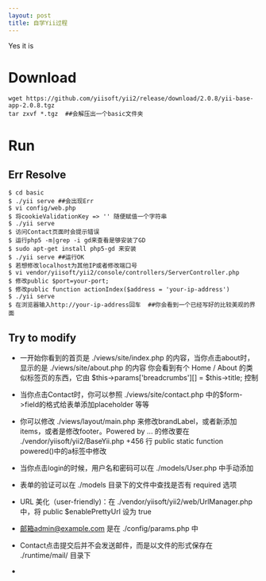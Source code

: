 ```yaml
---
layout: post
title: 自学Yii过程
---
```


Yes it is

# Download

```shell
wget https://github.com/yiisoft/yii2/release/download/2.0.8/yii-base-app-2.0.8.tgz
tar zxvf *.tgz  ##会解压出一个basic文件夹

```

# Run

## Err Resolve

```shell
$ cd basic
$ ./yii serve ##会出现Err
$ vi config/web.php
$ 将cookieValidationKey => '' 随便赋值一个字符串
$ ./yii serve
$ 访问Contact页面时会提示错误
$ 运行php5 -m|grep -i gd来查看是够安装了GD
$ sudo apt-get install php5-gd 来安装
$ ./yii serve ##运行OK
$ 若想修改localhost为其他IP或者修改端口号
$ vi vendor/yiisoft/yii2/console/controllers/ServerController.php
$ 修改public $port=your-port;
$ 修改public function actionIndex($address = 'your-ip-address')
$ ./yii serve
$ 在浏览器输入http://your-ip-address回车  ##你会看到一个已经写好的比较美观的界面

```

## Try to modify

- 一开始你看到的首页是 ./views/site/index.php 的内容，当你点击about时，显示的是 ./views/site/about.php 的内容
你会看到有个 Home / About 的类似标签页的东西，它由 $this->params['breadcrumbs'][] = $this->title; 控制

- 当你点击Contact时，你可以参照 ./views/site/contact.php 中的$form->field的格式给表单添加placeholder 等等

- 你可以修改 ./views/layout/main.php 来修改brandLabel，或者新添加items，或者是修改footer。Powered by ... 的修改要在
./vendor/yiisoft/yii2/BaseYii.php +456 行 public static function powered()中的a标签中修改

- 当你点击login的时候，用户名和密码可以在 ./models/User.php 中手动添加

- 表单的验证可以在 ./models 目录下的文件中查找是否有 required 选项

- URL 美化（user-friendly)：在 ./vendor/yiisoft/yii2/web/UrlManager.php 中，将 public $enablePrettyUrl 设为 true 

- 邮箱admin@example.com 是在 ./config/params.php 中

- Contact点击提交后并不会发送邮件，而是以文件的形式保存在 ./runtime/mail/ 目录下

- 


